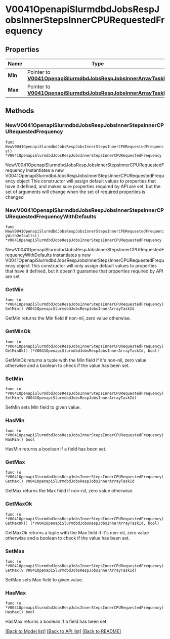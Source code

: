 # V0041OpenapiSlurmdbdJobsRespJobsInnerStepsInnerCPURequestedFrequency

## Properties

Name | Type | Description | Notes
------------ | ------------- | ------------- | -------------
**Min** | Pointer to [**V0041OpenapiSlurmdbdJobsRespJobsInnerArrayTaskId**](V0041OpenapiSlurmdbdJobsRespJobsInnerArrayTaskId.md) |  | [optional] 
**Max** | Pointer to [**V0041OpenapiSlurmdbdJobsRespJobsInnerArrayTaskId**](V0041OpenapiSlurmdbdJobsRespJobsInnerArrayTaskId.md) |  | [optional] 

## Methods

### NewV0041OpenapiSlurmdbdJobsRespJobsInnerStepsInnerCPURequestedFrequency

`func NewV0041OpenapiSlurmdbdJobsRespJobsInnerStepsInnerCPURequestedFrequency() *V0041OpenapiSlurmdbdJobsRespJobsInnerStepsInnerCPURequestedFrequency`

NewV0041OpenapiSlurmdbdJobsRespJobsInnerStepsInnerCPURequestedFrequency instantiates a new V0041OpenapiSlurmdbdJobsRespJobsInnerStepsInnerCPURequestedFrequency object
This constructor will assign default values to properties that have it defined,
and makes sure properties required by API are set, but the set of arguments
will change when the set of required properties is changed

### NewV0041OpenapiSlurmdbdJobsRespJobsInnerStepsInnerCPURequestedFrequencyWithDefaults

`func NewV0041OpenapiSlurmdbdJobsRespJobsInnerStepsInnerCPURequestedFrequencyWithDefaults() *V0041OpenapiSlurmdbdJobsRespJobsInnerStepsInnerCPURequestedFrequency`

NewV0041OpenapiSlurmdbdJobsRespJobsInnerStepsInnerCPURequestedFrequencyWithDefaults instantiates a new V0041OpenapiSlurmdbdJobsRespJobsInnerStepsInnerCPURequestedFrequency object
This constructor will only assign default values to properties that have it defined,
but it doesn't guarantee that properties required by API are set

### GetMin

`func (o *V0041OpenapiSlurmdbdJobsRespJobsInnerStepsInnerCPURequestedFrequency) GetMin() V0041OpenapiSlurmdbdJobsRespJobsInnerArrayTaskId`

GetMin returns the Min field if non-nil, zero value otherwise.

### GetMinOk

`func (o *V0041OpenapiSlurmdbdJobsRespJobsInnerStepsInnerCPURequestedFrequency) GetMinOk() (*V0041OpenapiSlurmdbdJobsRespJobsInnerArrayTaskId, bool)`

GetMinOk returns a tuple with the Min field if it's non-nil, zero value otherwise
and a boolean to check if the value has been set.

### SetMin

`func (o *V0041OpenapiSlurmdbdJobsRespJobsInnerStepsInnerCPURequestedFrequency) SetMin(v V0041OpenapiSlurmdbdJobsRespJobsInnerArrayTaskId)`

SetMin sets Min field to given value.

### HasMin

`func (o *V0041OpenapiSlurmdbdJobsRespJobsInnerStepsInnerCPURequestedFrequency) HasMin() bool`

HasMin returns a boolean if a field has been set.

### GetMax

`func (o *V0041OpenapiSlurmdbdJobsRespJobsInnerStepsInnerCPURequestedFrequency) GetMax() V0041OpenapiSlurmdbdJobsRespJobsInnerArrayTaskId`

GetMax returns the Max field if non-nil, zero value otherwise.

### GetMaxOk

`func (o *V0041OpenapiSlurmdbdJobsRespJobsInnerStepsInnerCPURequestedFrequency) GetMaxOk() (*V0041OpenapiSlurmdbdJobsRespJobsInnerArrayTaskId, bool)`

GetMaxOk returns a tuple with the Max field if it's non-nil, zero value otherwise
and a boolean to check if the value has been set.

### SetMax

`func (o *V0041OpenapiSlurmdbdJobsRespJobsInnerStepsInnerCPURequestedFrequency) SetMax(v V0041OpenapiSlurmdbdJobsRespJobsInnerArrayTaskId)`

SetMax sets Max field to given value.

### HasMax

`func (o *V0041OpenapiSlurmdbdJobsRespJobsInnerStepsInnerCPURequestedFrequency) HasMax() bool`

HasMax returns a boolean if a field has been set.


[[Back to Model list]](../README.md#documentation-for-models) [[Back to API list]](../README.md#documentation-for-api-endpoints) [[Back to README]](../README.md)


